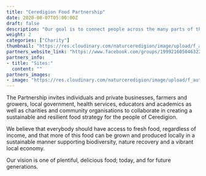 ```yaml
---
title: "Ceredigion Food Partnership"
date: 2020-08-07T05:00:00Z
draft: false
description: "Our goal is to connect people across the many parts of the Ceredigion food system, to build a network of support, learning and collaboration."
weight: 2
categories: ["Charity"]
thumbnail: "https://res.cloudinary.com/naturceredigion/image/upload/f_auto,w_480/v1722524747/partneriaeth-bwyd-ceredigion.png"
partners_website_link: "https://www.facebook.com/groups/1999216050463227/"
partners_info:
- title: "Sites:"
  content: ""
partners_images:
- image: "https://res.cloudinary.com/naturceredigion/image/upload/f_auto,w_860/v1722535217/bwyd-ceredigion-facebook.webp"
---
```


The Partnership invites individuals and private businesses, farmers and growers, local government, health services, educators and academics as well as charities and community organisations to collaborate in creating a sustainable and resilient food strategy for the people of Ceredigion.

We believe that everybody should have access to fresh food, regardless of income, and that more of this food can be grown and produced locally in a sustainable manner supporting biodiversity, nature recovery and a vibrant local economy.

Our vision is one of plentiful, delicious food; today, and for future generations.
